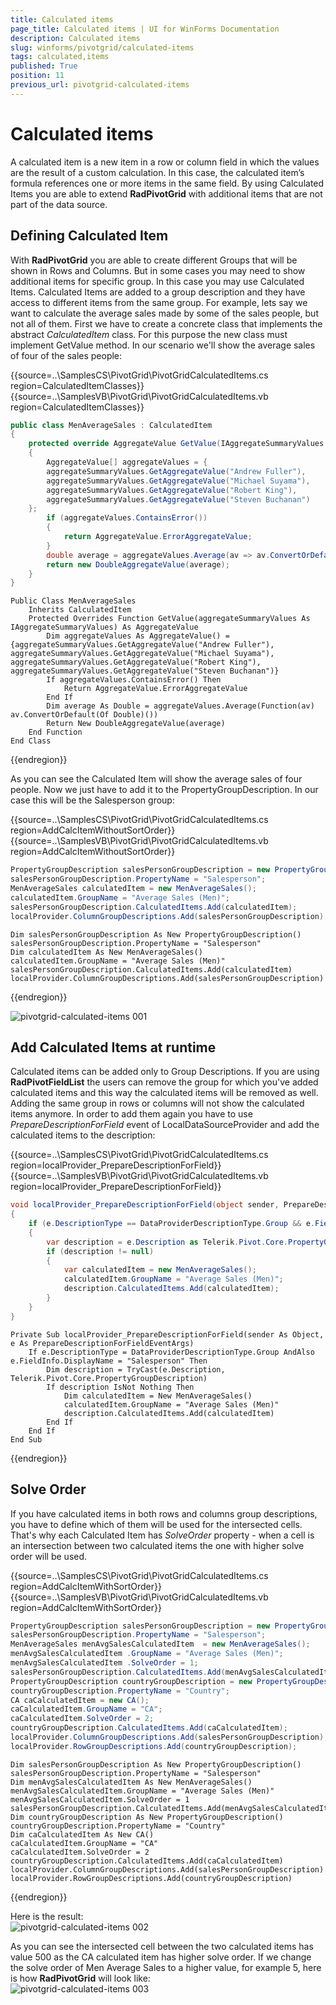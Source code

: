 ```yaml
---
title: Calculated items
page_title: Calculated items | UI for WinForms Documentation
description: Calculated items
slug: winforms/pivotgrid/calculated-items
tags: calculated,items
published: True
position: 11
previous_url: pivotgrid-calculated-items
---
```


# Calculated items



A calculated item is a new item in a row or column field in which the values are the result of a custom calculation. In this case, the calculated item’s formula references one or more items in the same field. By using Calculated Items you are able to extend __RadPivotGrid__ with additional items that are not part of the data source.

## Defining Calculated Item

With __RadPivotGrid__ you are able to create different Groups that will be shown in Rows and Columns. But in some cases you may need to show additional items for specific group. In this case you may use Calculated Items. Calculated Items are added to a group description and they have access to different items from the same group. For example, lets say we want to calculate the average sales made by some of the sales people, but not all of them. First we have to create a concrete class that implements the abstract *CalculatedItem* class. For this purpose the new class must implement GetValue method. In our scenario we'll show the average sales of four of the sales people:

{{source=..\SamplesCS\PivotGrid\PivotGridCalculatedItems.cs region=CalculatedItemClasses}} 
{{source=..\SamplesVB\PivotGrid\PivotGridCalculatedItems.vb region=CalculatedItemClasses}} 

````C#
public class MenAverageSales : CalculatedItem
{
    protected override AggregateValue GetValue(IAggregateSummaryValues aggregateSummaryValues)
    {
        AggregateValue[] aggregateValues = {
        aggregateSummaryValues.GetAggregateValue("Andrew Fuller"),
        aggregateSummaryValues.GetAggregateValue("Michael Suyama"),
        aggregateSummaryValues.GetAggregateValue("Robert King"),
        aggregateSummaryValues.GetAggregateValue("Steven Buchanan")
    };
        if (aggregateValues.ContainsError())
        {
            return AggregateValue.ErrorAggregateValue;
        }
        double average = aggregateValues.Average(av => av.ConvertOrDefault<double>());
        return new DoubleAggregateValue(average);
    }
}

````
````VB.NET
Public Class MenAverageSales
    Inherits CalculatedItem
    Protected Overrides Function GetValue(aggregateSummaryValues As IAggregateSummaryValues) As AggregateValue
        Dim aggregateValues As AggregateValue() = {aggregateSummaryValues.GetAggregateValue("Andrew Fuller"), aggregateSummaryValues.GetAggregateValue("Michael Suyama"), aggregateSummaryValues.GetAggregateValue("Robert King"), aggregateSummaryValues.GetAggregateValue("Steven Buchanan")}
        If aggregateValues.ContainsError() Then
            Return AggregateValue.ErrorAggregateValue
        End If
        Dim average As Double = aggregateValues.Average(Function(av) av.ConvertOrDefault(Of Double)())
        Return New DoubleAggregateValue(average)
    End Function
End Class

````

{{endregion}} 

As you can see the Calculated Item will show the average sales of four people. Now we just have to add it to the PropertyGroupDescription. In our case this will be the Salesperson group:

{{source=..\SamplesCS\PivotGrid\PivotGridCalculatedItems.cs region=AddCalcItemWithoutSortOrder}} 
{{source=..\SamplesVB\PivotGrid\PivotGridCalculatedItems.vb region=AddCalcItemWithoutSortOrder}} 

````C#
PropertyGroupDescription salesPersonGroupDescription = new PropertyGroupDescription();
salesPersonGroupDescription.PropertyName = "Salesperson";
MenAverageSales calculatedItem = new MenAverageSales();
calculatedItem.GroupName = "Average Sales (Men)";
salesPersonGroupDescription.CalculatedItems.Add(calculatedItem);
localProvider.ColumnGroupDescriptions.Add(salesPersonGroupDescription);

````
````VB.NET
Dim salesPersonGroupDescription As New PropertyGroupDescription()
salesPersonGroupDescription.PropertyName = "Salesperson"
Dim calculatedItem As New MenAverageSales()
calculatedItem.GroupName = "Average Sales (Men)"
salesPersonGroupDescription.CalculatedItems.Add(calculatedItem)
localProvider.ColumnGroupDescriptions.Add(salesPersonGroupDescription)

````

{{endregion}}

![pivotgrid-calculated-items 001](images/pivotgrid-calculated-items001.png)

## Add Calculated Items at runtime

Calculated items can be added only to Group Descriptions. If you are using __RadPivotFieldList__ the users can remove the group for which you've added calculated items and this way the calculated items will be removed as well. Adding the same group in rows or columns will not show the calculated items anymore. In order to add them again you have to use *PrepareDescriptionForField* event of LocalDataSourceProvider and add the calculated items to the description:

{{source=..\SamplesCS\PivotGrid\PivotGridCalculatedItems.cs region=localProvider_PrepareDescriptionForField}} 
{{source=..\SamplesVB\PivotGrid\PivotGridCalculatedItems.vb region=localProvider_PrepareDescriptionForField}} 

````C#
void localProvider_PrepareDescriptionForField(object sender, PrepareDescriptionForFieldEventArgs e)
{
    if (e.DescriptionType == DataProviderDescriptionType.Group && e.FieldInfo.DisplayName == "Salesperson")
    {
        var description = e.Description as Telerik.Pivot.Core.PropertyGroupDescription;
        if (description != null)
        {
            var calculatedItem = new MenAverageSales();
            calculatedItem.GroupName = "Average Sales (Men)";
            description.CalculatedItems.Add(calculatedItem);
        }
    }
}

````
````VB.NET
Private Sub localProvider_PrepareDescriptionForField(sender As Object, e As PrepareDescriptionForFieldEventArgs)
    If e.DescriptionType = DataProviderDescriptionType.Group AndAlso e.FieldInfo.DisplayName = "Salesperson" Then
        Dim description = TryCast(e.Description, Telerik.Pivot.Core.PropertyGroupDescription)
        If description IsNot Nothing Then
            Dim calculatedItem = New MenAverageSales()
            calculatedItem.GroupName = "Average Sales (Men)"
            description.CalculatedItems.Add(calculatedItem)
        End If
    End If
End Sub

````

{{endregion}} 

## Solve Order

If you have calculated items in both rows and columns group descriptions, you have to define which of them will be used for the intersected cells. That's why each Calculated Item has *SolveOrder* property - when a cell is an intersection between two calculated items the one with higher solve order will be used.

{{source=..\SamplesCS\PivotGrid\PivotGridCalculatedItems.cs region=AddCalcItemWithSortOrder}} 
{{source=..\SamplesVB\PivotGrid\PivotGridCalculatedItems.vb region=AddCalcItemWithSortOrder}} 

````C#
PropertyGroupDescription salesPersonGroupDescription = new PropertyGroupDescription();
salesPersonGroupDescription.PropertyName = "Salesperson";
MenAverageSales menAvgSalesCalculatedItem  = new MenAverageSales();
menAvgSalesCalculatedItem .GroupName = "Average Sales (Men)";
menAvgSalesCalculatedItem .SolveOrder = 1;
salesPersonGroupDescription.CalculatedItems.Add(menAvgSalesCalculatedItem);
PropertyGroupDescription countryGroupDescription = new PropertyGroupDescription();
countryGroupDescription.PropertyName = "Country";
CA caCalculatedItem = new CA();
caCalculatedItem.GroupName = "CA";
caCalculatedItem.SolveOrder = 2;
countryGroupDescription.CalculatedItems.Add(caCalculatedItem);
localProvider.ColumnGroupDescriptions.Add(salesPersonGroupDescription);
localProvider.RowGroupDescriptions.Add(countryGroupDescription);

````
````VB.NET
Dim salesPersonGroupDescription As New PropertyGroupDescription()
salesPersonGroupDescription.PropertyName = "Salesperson"
Dim menAvgSalesCalculatedItem As New MenAverageSales()
menAvgSalesCalculatedItem.GroupName = "Average Sales (Men)"
menAvgSalesCalculatedItem.SolveOrder = 1
salesPersonGroupDescription.CalculatedItems.Add(menAvgSalesCalculatedItem)
Dim countryGroupDescription As New PropertyGroupDescription()
countryGroupDescription.PropertyName = "Country"
Dim caCalculatedItem As New CA()
caCalculatedItem.GroupName = "CA"
caCalculatedItem.SolveOrder = 2
countryGroupDescription.CalculatedItems.Add(caCalculatedItem)
localProvider.ColumnGroupDescriptions.Add(salesPersonGroupDescription)
localProvider.RowGroupDescriptions.Add(countryGroupDescription)

````

{{endregion}}

Here is the result: <br>![pivotgrid-calculated-items 002](images/pivotgrid-calculated-items002.png)

As you can see the intersected cell between the two calculated items has value 500 as the CA calculated item has higher solve order. If we change the solve order of Men Average Sales to a higher value, for example 5, here is how __RadPivotGrid__ will look like: <br>![pivotgrid-calculated-items 003](images/pivotgrid-calculated-items003.png)
